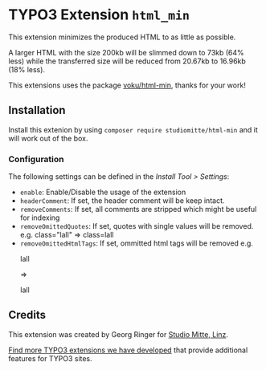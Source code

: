 # TYPO3 Extension `html_min`

This extension minimizes the produced HTML to as little as possible.

A larger HTML with the size 200kb will be slimmed down to 73kb (64% less) while the transferred size will be reduced from 20.67kb to 16.96kb (18% less).

This extensions uses the package [voku/html-min](https://github.com/voku/HtmlMin), thanks for your work!

## Installation

Install this extenion by using `composer require studiomitte/html-min` and it will work out of the box.

### Configuration

The following settings can be defined in the *Install Tool > Settings*:

- `enable`: Enable/Disable the usage of the extension
- `headerComment`: If set, the header comment will be keep intact.
- `removeComments`: If set, all comments are stripped which might be useful for indexing
- `removeOmittedQuotes`: If set, quotes with single values will be removed. e.g. class="lall" => class=lall
- `removeOmittedHtmlTags`: If set, ommitted html tags will be removed e.g. <p>lall</p> => <p>lall


## Credits

This extension was created by Georg Ringer for [Studio Mitte, Linz](https://studiomitte.com).

[Find more TYPO3 extensions we have developed](https://www.studiomitte.com/loesungen/typo3) that provide additional features for TYPO3 sites. 
